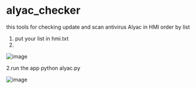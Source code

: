 # alyac_checker
this tools for checking update and scan antivirus Alyac in HMI order by list


1. put your list in hmi.txt
2.    
![image](https://github.com/dz-mpdev/alyac_checker/assets/27489681/836e4009-22be-46f0-9f5b-a1a1c7a3d73a)

2.run the app
python alyac.py

![image](https://github.com/dz-mpdev/alyac_checker/assets/27489681/6ba2aa2e-588f-422d-a3f7-78e62ea1c302)
